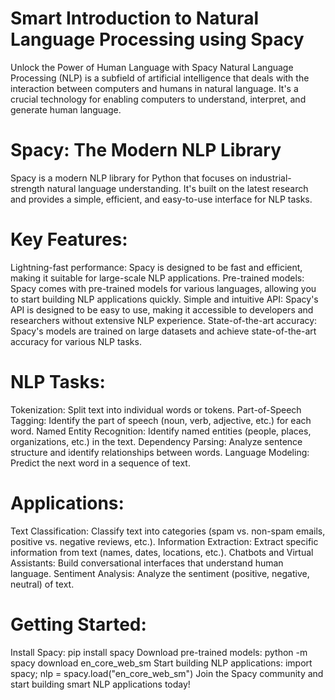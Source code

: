 # Smart Introduction to Natural Language Processing using Spacy
Unlock the Power of Human Language with Spacy
Natural Language Processing (NLP) is a subfield of artificial intelligence that deals with the interaction between computers and humans in natural language. It's a crucial technology for enabling computers to understand, interpret, and generate human language.

# Spacy: The Modern NLP Library
Spacy is a modern NLP library for Python that focuses on industrial-strength natural language understanding. It's built on the latest research and provides a simple, efficient, and easy-to-use interface for NLP tasks.

# Key Features:
Lightning-fast performance: Spacy is designed to be fast and efficient, making it suitable for large-scale NLP applications.
Pre-trained models: Spacy comes with pre-trained models for various languages, allowing you to start building NLP applications quickly.
Simple and intuitive API: Spacy's API is designed to be easy to use, making it accessible to developers and researchers without extensive NLP experience.
State-of-the-art accuracy: Spacy's models are trained on large datasets and achieve state-of-the-art accuracy for various NLP tasks.

# NLP Tasks:
Tokenization: Split text into individual words or tokens.
Part-of-Speech Tagging: Identify the part of speech (noun, verb, adjective, etc.) for each word.
Named Entity Recognition: Identify named entities (people, places, organizations, etc.) in the text.
Dependency Parsing: Analyze sentence structure and identify relationships between words.
Language Modeling: Predict the next word in a sequence of text.

# Applications:
Text Classification: Classify text into categories (spam vs. non-spam emails, positive vs. negative reviews, etc.).
Information Extraction: Extract specific information from text (names, dates, locations, etc.).
Chatbots and Virtual Assistants: Build conversational interfaces that understand human language.
Sentiment Analysis: Analyze the sentiment (positive, negative, neutral) of text.

# Getting Started:
Install Spacy: pip install spacy
Download pre-trained models: python -m spacy download en_core_web_sm
Start building NLP applications: import spacy; nlp = spacy.load("en_core_web_sm")
Join the Spacy community and start building smart NLP applications today!
